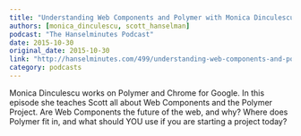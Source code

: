 ```yaml
---
title: "Understanding Web Components and Polymer with Monica Dinculescu"
authors: [monica_dinculescu, scott_hanselman]
podcast: "The Hanselminutes Podcast"
date: 2015-10-30
original_date: 2015-10-30
link: "http://hanselminutes.com/499/understanding-web-components-and-polymer-with-monica-dinculescu"
category: podcasts
---
```


Monica Dinculescu works on Polymer and Chrome for Google. In this episode she teaches Scott all about Web Components and the Polymer Project. Are Web Components the future of the web, and why? Where does Polymer fit in, and what should YOU use if you are starting a project today?
